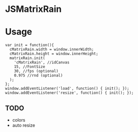 # JSMatrixRain

# Usage #
```
var init = function(){
  cMatrixRain.width = window.innerWidth;
  cMatrixRain.height = window.innerHeight;
  matrixRain.init(
    'cMatrixRain', //idCanvas
    15, //FontSize
    30, //fps (optional)
    0.975 //rnd (optional)
  );
};
window.addEventListener('load', function() { init(); });
window.addEventListener('resize', function() { init(); });
```

## TODO ##
* colors
* auto resize
